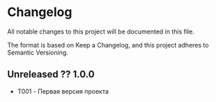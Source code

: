 # Changelog
All notable changes to this project will be documented in this file.

The format is based on Keep a Changelog, and this project adheres to Semantic Versioning.


## Unreleased ?? 1.0.0 
- T001 - Первая версия проекта